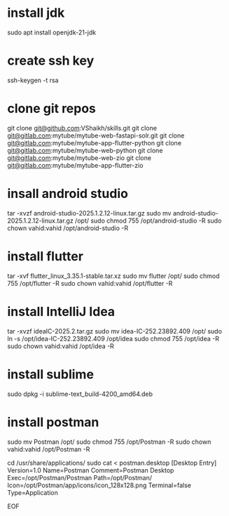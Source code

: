 # install jdk
sudo apt install openjdk-21-jdk

# create ssh key
ssh-keygen -t rsa

# clone git repos
git clone git@github.com:VShaikh/skills.git
git clone git@gitlab.com:mytube/mytube-web-fastapi-solr.git
git clone git@gitlab.com:mytube/mytube-app-flutter-python
git clone git@gitlab.com:mytube/mytube-web-python
git clone git@gitlab.com:mytube/mytube-web-zio
git clone git@gitlab.com:mytube/mytube-app-flutter-zio

# insall android studio
tar -xvzf android-studio-2025.1.2.12-linux.tar.gz
sudo mv android-studio-2025.1.2.12-linux.tar.gz /opt/
sudo chmod 755 /opt/android-studio -R
sudo chown vahid:vahid /opt/android-studio -R

# install flutter
tar -xvf flutter_linux_3.35.1-stable.tar.xz
sudo mv flutter /opt/
sudo chmod 755 /opt/flutter -R
sudo chown vahid:vahid /opt/flutter -R

# install IntelliJ Idea
tar -xvzf ideaIC-2025.2.tar.gz 
sudo mv idea-IC-252.23892.409 /opt/
sudo ln -s /opt/idea-IC-252.23892.409 /opt/idea
sudo chmod 755 /opt/idea -R
sudo chown vahid:vahid /opt/idea -R

# install sublime
sudo dpkg -i sublime-text_build-4200_amd64.deb

# install postman
sudo mv Postman /opt/
sudo chmod 755 /opt/Postman -R
sudo chown vahid:vahid /opt/Postman -R

cd /usr/share/applications/
sudo cat <<EOF > postman.desktop
[Desktop Entry]
Version=1.0
Name=Postman
Comment=Postman Desktop
Exec=/opt/Postman/Postman
Path=/opt/Postman/
Icon=/opt/Postman/app/icons/icon_128x128.png
Terminal=false
Type=Application

EOF

